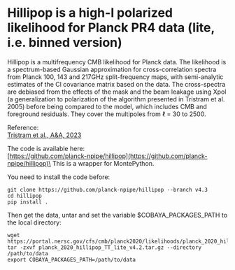 # Hillipop is a high-l polarized likelihood for Planck PR4 data (lite, i.e. binned version)

Hillipop is a multifrequency CMB likelihood for Planck data. The likelihood is a spectrum-based Gaussian approximation for cross-correlation spectra from Planck 100, 143 and 217GHz split-frequency maps, with semi-analytic estimates of the Cl covariance matrix based on the data. The cross-spectra are debiased from the effects of the mask and the beam leakage using Xpol (a generalization to polarization of the algorithm presented in Tristram et al. 2005) before being compared to the model, which includes CMB and foreground residuals. They cover the multipoles from &ell; = 30 to 2500.

Reference:\
[Tristram et al., A&A, 2023](https://arxiv.org/abs/2309.10034)

The code is available here:\
[https://github.com/planck-npipe/hillipop](https://github.com/planck-npipe/hillipop)\
This is a wrapper for MontePython.

You need to install the code before:
```
git clone https://github.com/planck-npipe/hillipop --branch v4.3
cd hillipop
pip install .
```

Then get the data, untar and set the variable $COBAYA_PACKAGES_PATH to the local directory:
```
wget https://portal.nersc.gov/cfs/cmb/planck2020/likelihoods/planck_2020_hillipop_TT_lite_v4.2.tar.gz
tar -zxvf planck_2020_hillipop_TT_lite_v4.2.tar.gz --directory /path/to/data
export COBAYA_PACKAGES_PATH=/path/to/data
```
